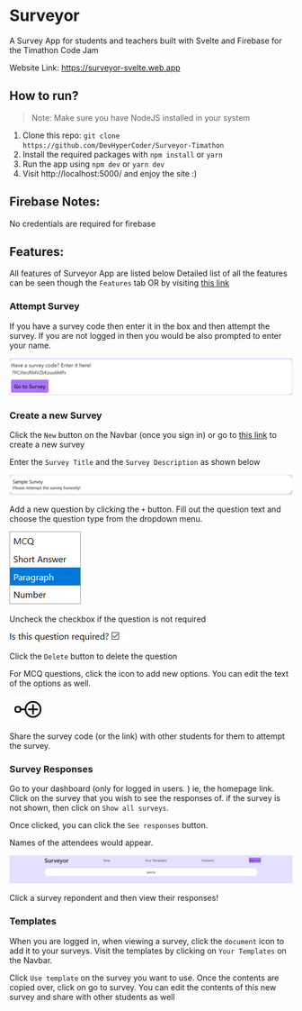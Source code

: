 # Surveyor

A Survey App for students and teachers built with Svelte and Firebase for the Timathon Code Jam

Website Link: https://surveyor-svelte.web.app

## How to run?

> Note: Make sure you have NodeJS installed in your system

1. Clone this repo: `git clone https://github.com/DevHyperCoder/Surveyor-Timathon`
2. Install the required packages with `npm install` or `yarn`
3. Run the app using `npm dev` or `yarn dev`
4. Visit http://localhost:5000/ and enjoy the site :)

## Firebase Notes:

No credentials are required for firebase

## Features:

All features of Surveyor App are listed below
Detailed list of all the features can be seen though the `Features` tab OR by visiting [this link](https://surveyor-svelte.web.app/features)

### Attempt Survey

If you have a survey code then enter it in the box and then attempt the survey. If you are not logged in then you would be also prompted to enter your name.

![Survey Code Image](./img/Survey_Code_Show.png)

### Create a new Survey

Click the `New` button on the Navbar (once you sign in) or go to [this link](https://surveyor-svelte.web.app/new) to create a new survey

Enter the `Survey Title` and the `Survey Description` as shown below

![Survey Title and Description](./img/Survey_Title_and_Description.png)

Add a new question by clicking the `+` button. Fill out the question text and choose the question type from the dropdown menu.

![Survey Question Types](./img/Survey_Question_Types.png)

Uncheck the checkbox if the question is not required

![Survey Question Requirement](./img/Survey_Question_Required.png)

Click the `Delete` button to delete the question

For MCQ questions, click the icon to add new options. You can edit the text of the options as well.

![Survey Question MCQ](./img/mcqNode.png)


Share the survey code (or the link) with other students for them to attempt the survey.

### Survey Responses

Go to your dashboard (only for logged in users. ) ie, the homepage link. Click on the survey that you wish to see the responses of. if the survey is not shown, then click on `Show all surveys`.

Once clicked, you can click the `See responses` button.

Names of the attendees would appear. 

![Survey responses](./img/response.png)

Click a survey repondent and then view their responses!

### Templates

When you are logged in, when viewing a survey, click the `document` icon to add it to your surveys.
Visit the templates by clicking on `Your Templates` on the Navbar.

Click `Use template` on the survey you want to use. Once the contents are copied over, click on go to survey. You can edit the contents of this new survey and share with other students as well
